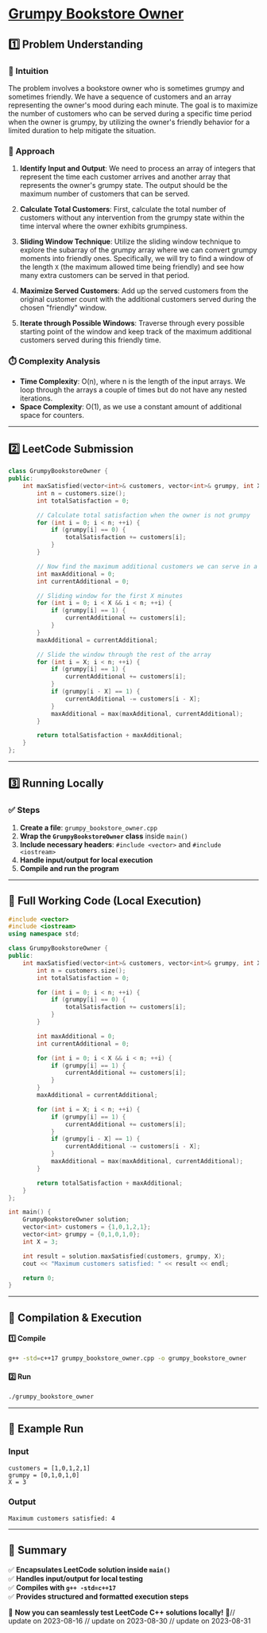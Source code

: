 # **[Grumpy Bookstore Owner](https://leetcode.com/problems/grumpy-bookstore-owner/description/)**  

## **1️⃣ Problem Understanding**  
### **📌 Intuition**  
The problem involves a bookstore owner who is sometimes grumpy and sometimes friendly. We have a sequence of customers and an array representing the owner's mood during each minute. The goal is to maximize the number of customers who can be served during a specific time period when the owner is grumpy, by utilizing the owner's friendly behavior for a limited duration to help mitigate the situation.  

### **🚀 Approach**  
1. **Identify Input and Output**: We need to process an array of integers that represent the time each customer arrives and another array that represents the owner's grumpy state. The output should be the maximum number of customers that can be served.
   
2. **Calculate Total Customers**: First, calculate the total number of customers without any intervention from the grumpy state within the time interval where the owner exhibits grumpiness.

3. **Sliding Window Technique**: Utilize the sliding window technique to explore the subarray of the grumpy array where we can convert grumpy moments into friendly ones. Specifically, we will try to find a window of the length `X` (the maximum allowed time being friendly) and see how many extra customers can be served in that period.

4. **Maximize Served Customers**: Add up the served customers from the original customer count with the additional customers served during the chosen "friendly" window.

5. **Iterate through Possible Windows**: Traverse through every possible starting point of the window and keep track of the maximum additional customers served during this friendly time.

### **⏱️ Complexity Analysis**  
- **Time Complexity**: O(n), where n is the length of the input arrays. We loop through the arrays a couple of times but do not have any nested iterations.  
- **Space Complexity**: O(1), as we use a constant amount of additional space for counters.

---  

## **2️⃣ LeetCode Submission**  
```cpp
class GrumpyBookstoreOwner {
public:
    int maxSatisfied(vector<int>& customers, vector<int>& grumpy, int X) {
        int n = customers.size();
        int totalSatisfaction = 0;

        // Calculate total satisfaction when the owner is not grumpy
        for (int i = 0; i < n; ++i) {
            if (grumpy[i] == 0) {
                totalSatisfaction += customers[i];
            }
        }

        // Now find the maximum additional customers we can serve in a window of X
        int maxAdditional = 0;
        int currentAdditional = 0;

        // Sliding window for the first X minutes
        for (int i = 0; i < X && i < n; ++i) {
            if (grumpy[i] == 1) {
                currentAdditional += customers[i];
            }
        }
        maxAdditional = currentAdditional;

        // Slide the window through the rest of the array
        for (int i = X; i < n; ++i) {
            if (grumpy[i] == 1) {
                currentAdditional += customers[i];
            }
            if (grumpy[i - X] == 1) {
                currentAdditional -= customers[i - X];
            }
            maxAdditional = max(maxAdditional, currentAdditional);
        }

        return totalSatisfaction + maxAdditional;
    }
};  
```  

---  

## **3️⃣ Running Locally**  
### **✅ Steps**  
1. **Create a file**: `grumpy_bookstore_owner.cpp`  
2. **Wrap the `GrumpyBookstoreOwner` class** inside `main()`  
3. **Include necessary headers**: `#include <vector>` and `#include <iostream>`  
4. **Handle input/output for local execution**  
5. **Compile and run the program**  

---  

## **📝 Full Working Code (Local Execution)**  
```cpp
#include <vector>
#include <iostream>
using namespace std;

class GrumpyBookstoreOwner {
public:
    int maxSatisfied(vector<int>& customers, vector<int>& grumpy, int X) {
        int n = customers.size();
        int totalSatisfaction = 0;

        for (int i = 0; i < n; ++i) {
            if (grumpy[i] == 0) {
                totalSatisfaction += customers[i];
            }
        }

        int maxAdditional = 0;
        int currentAdditional = 0;

        for (int i = 0; i < X && i < n; ++i) {
            if (grumpy[i] == 1) {
                currentAdditional += customers[i];
            }
        }
        maxAdditional = currentAdditional;

        for (int i = X; i < n; ++i) {
            if (grumpy[i] == 1) {
                currentAdditional += customers[i];
            }
            if (grumpy[i - X] == 1) {
                currentAdditional -= customers[i - X];
            }
            maxAdditional = max(maxAdditional, currentAdditional);
        }

        return totalSatisfaction + maxAdditional;
    }
};

int main() {
    GrumpyBookstoreOwner solution;
    vector<int> customers = {1,0,1,2,1};
    vector<int> grumpy = {0,1,0,1,0};
    int X = 3;

    int result = solution.maxSatisfied(customers, grumpy, X);
    cout << "Maximum customers satisfied: " << result << endl;

    return 0;
}  
```  

---  

## **🔧 Compilation & Execution**  
#### **1️⃣ Compile**  
```bash
g++ -std=c++17 grumpy_bookstore_owner.cpp -o grumpy_bookstore_owner
```  

#### **2️⃣ Run**  
```bash
./grumpy_bookstore_owner
```  

---  

## **🎯 Example Run**  
### **Input**  
```
customers = [1,0,1,2,1]
grumpy = [0,1,0,1,0]
X = 3
```  
### **Output**  
```
Maximum customers satisfied: 4
```  

---  

## **📌 Summary**  
✅ **Encapsulates LeetCode solution inside `main()`**  
✅ **Handles input/output for local testing**  
✅ **Compiles with `g++ -std=c++17`**  
✅ **Provides structured and formatted execution steps**  

🚀 **Now you can seamlessly test LeetCode C++ solutions locally!** 🚀// update on 2023-08-16
// update on 2023-08-30
// update on 2023-08-31
